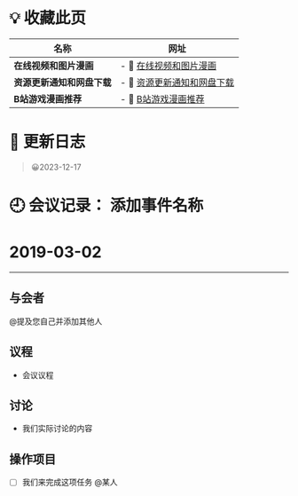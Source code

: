 # 💡 收藏此页

| **名称**  |网址|
| ------- | ----------------------- |
| **在线视频和图片漫画** |- 🔗 [在线视频和图片漫画](https://60mn4j-my.sharepoint.com/:w:/g/personal/hmacg_tndhm_onmicrosoft_com/EQBZoX6rO3dOks3Qmk6xYl0BpOElfYXeu6ZDoOZuUv7kTw)|
| **资源更新通知和网盘下载**  | - 🔗 [资源更新通知和网盘下载](https://60mn4j-my.sharepoint.com/:f:/g/personal/hmacg_tndhm_onmicrosoft_com/EmY_jRExOtZOn1gMdUsvgasBZBbr8vuU1ZzRjIVttBPwEA)|
| **B站游戏漫画推荐**  |- 🔗 [B站游戏漫画推荐](https://space.bilibili.com/3546569697659226)|

# 📖 更新日志
> 😀2023-12-17
> 

# 🕘 会议记录： 添加事件名称

# 2019-03-02

****
## 与会者

@提及您自己并添加其他人


## 议程
- 会议议程


## 讨论
- 我们实际讨论的内容


## 操作项目

- [ ] 我们来完成这项任务 @某人
